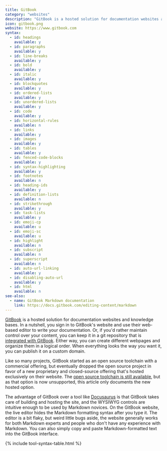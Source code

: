 ```yaml
---
title: GitBook
category: "websites"
description: "GitBook is a hosted solution for documentation websites and knowledge bases."
icon: gitbook.png
website: https://www.gitbook.com
syntax:
  - id: headings
    available: y
  - id: paragraphs
    available: y
  - id: line-breaks
    available: y
  - id: bold
    available: y
  - id: italic
    available: y
  - id: blockquotes
    available: y
  - id: ordered-lists
    available: y
  - id: unordered-lists
    available: y
  - id: code
    available: y
  - id: horizontal-rules
    available: n
  - id: links
    available: y
  - id: images
    available: y
  - id: tables
    available: y
  - id: fenced-code-blocks
    available: y
  - id: syntax-highlighting
    available: y
  - id: footnotes
    available: n
  - id: heading-ids
    available: y
  - id: definition-lists
    available: n
  - id: strikethrough
    available: y
  - id: task-lists
    available: y
  - id: emoji-cp
    available: u
  - id: emoji-sc
    available: u
  - id: highlight
    available: n
  - id: subscript
    available: n
  - id: superscript
    available: n
  - id: auto-url-linking
    available: y
  - id: disabling-auto-url
    available: y
  - id: html
    available: n
see-also:
  - name: GitBook Markdown documentation
    link: https://docs.gitbook.com/editing-content/markdown
---
```


[GitBook](https://www.gitbook.com) is a hosted solution for documentation websites and knowledge bases. In a nutshell, you sign in to GitBook's website and use their web-based editor to write your documentation. Or, if you'd rather maintain control over your content, you can keep it in a git repository that is [integrated with GitBook](https://docs.gitbook.com/integrations/git-sync). Either way, you can create different webpages and organize them in a logical order. When everything looks the way you want it, you can publish it on a custom domain.

Like so many projects, GitBook started as an open source toolchain with a commercial offering, but eventually dropped the open source project in favor of a new proprietary and closed-source offering that's hosted exclusively on their website. The [open source toolchain is still available](https://github.com/GitbookIO/gitbook), but as that option is now unsupported, this article only documents the new hosted option.

The advantage of GitBook over a tool like [Docusaurus](docusaurus.md) is that GitBook takes care of building and hosting the site, and the WYSIWYG controls are intuitive enough to be used by Markdown novices. On the GitBook website, the live editor hides the Markdown formatting syntax after you type it. The editor is a bit flaky, but weird little bugs aside, the website generally works for both Markdown experts and people who don't have any experience with Markdown. You can also simply copy and paste Markdown-formatted text into the GitBook interface.

{% include tool-syntax-table.html %}
